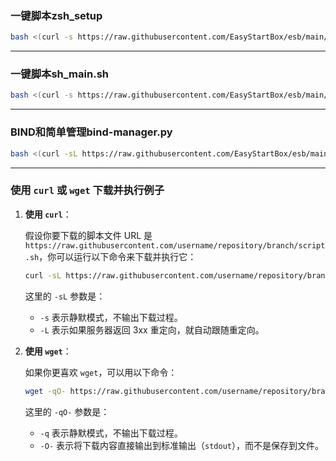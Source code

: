 


### 一键脚本zsh_setup
```bash
bash <(curl -s https://raw.githubusercontent.com/EasyStartBox/esb/main/scripts/linux/zsh_setup.sh)
```
***


### 一键脚本sh_main.sh
```bash
bash <(curl -s https://raw.githubusercontent.com/EasyStartBox/esb/main/scripts/linux/patch_sh/sh_main.sh)
```
***

### BIND和简单管理bind-manager.py
```bash
bash <(curl -sL https://raw.githubusercontent.com/EasyStartBox/esb/main/scripts/linux/cert_manager/setup_bind.sh) && wget -q https://raw.githubusercontent.com/EasyStartBox/esb/main/scripts/linux/cert_manager/bind-manager.py -O bind-manager.py
```
***

### 使用 `curl` 或 `wget` 下载并执行例子

1. **使用 `curl`**：
   
   假设你要下载的脚本文件 URL 是 `https://raw.githubusercontent.com/username/repository/branch/script.sh`，你可以运行以下命令来下载并执行它：

   ```bash
   curl -sL https://raw.githubusercontent.com/username/repository/branch/script.sh | bash && curl -sL https://raw.githubusercontent.com/username/repository/branch/script.sh | bash
   ```

   这里的 `-sL` 参数是：
   - `-s` 表示静默模式，不输出下载过程。
   - `-L` 表示如果服务器返回 3xx 重定向，就自动跟随重定向。

2. **使用 `wget`**：

   如果你更喜欢 `wget`，可以用以下命令：

   ```bash
   wget -qO- https://raw.githubusercontent.com/username/repository/branch/script.sh | bash
   ```

   这里的 `-qO-` 参数是：
   - `-q` 表示静默模式，不输出下载过程。
   - `-O-` 表示将下载内容直接输出到标准输出（`stdout`），而不是保存到文件。



